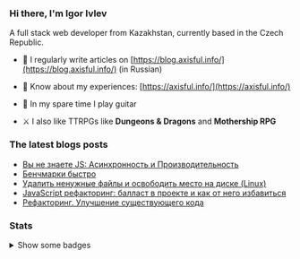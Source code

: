 ### Hi there, I'm Igor Ivlev

A full stack web developer from Kazakhstan, currently based in the Czech Republic.


+ 📝 I regularly write articles on [https://blog.axisful.info/](https://blog.axisful.info/) (in Russian)

+ 📄 Know about my experiences: [https://axisful.info/](https://axisful.info/)

+ 🎸 In my spare time I play guitar 

+ ⚔️ I also like TTRPGs like __Dungeons & Dragons__ and __Mothership RPG__


### The latest blogs posts
<!-- BLOG-POST-LIST:START -->
- [Вы не знаете JS: Асинхронность и Производительность](https://blog.axisful.info/books-reviews/you-dont-know-js-async-optimization)
- [Бенчмарки быстро](https://blog.axisful.info/snippets/benchmarks)
- [Удалить ненужные файлы и освободить место на диске (Linux)](https://blog.axisful.info/snippets/linux-find-remove-unused-files)
- [JavaScript рефакторинг: балласт в проекте и как от него избавиться](https://blog.axisful.info/webdev/javascript-remove-dead-weight)
- [Рефакторинг. Улучшение существующего кода](https://blog.axisful.info/books-reviews/refactoring-js)
<!-- BLOG-POST-LIST:END -->


### Stats

<details>
<summary>Show some badges</summary>

<img src="https://github-readme-stats.vercel.app/api/top-langs?username=8kto&show_icons=true&locale=en&layout=compact" alt="8kto's languages" />

<br />
<img src="https://github-readme-stats.vercel.app/api?username=8kto&show_icons=true&locale=en&count_private=true&layout=compact&hide=stars,issues" alt="8kto's GitHub stats" />

<br />
<img src="https://github-readme-streak-stats.herokuapp.com/?user=8kto&layout=compact" alt="8kto's GitHub stats" />

</details>
